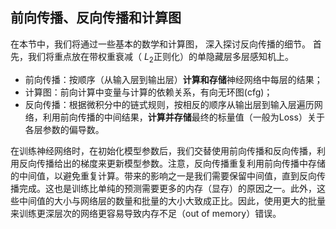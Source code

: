 ## 前向传播、反向传播和计算图

在本节中，我们将通过一些基本的数学和计算图， 深入探讨反向传播的细节。 首先，我们将重点放在带权重衰减（ $L_2$正则化）的单隐藏层多层感知机上。

- 前向传播：按顺序（从输入层到输出层）**计算和存储**神经网络中每层的结果；
- 计算图：前向计算中变量与计算的依赖关系，有向无环图(cfg)；
- 反向传播：根据微积分中的链式规则，按相反的顺序从输出层到输入层遍历网络，利用前向传播的中间结果，**计算并存储**最终的标量值（一般为Loss）关于各层参数的偏导数。

在训练神经网络时，在初始化模型参数后，我们交替使用前向传播和反向传播，利用反向传播给出的梯度来更新模型参数。注意，反向传播重复利用前向传播中存储的中间值，以避免重复计算。带来的影响之一是我们需要保留中间值，直到反向传播完成。这也是训练比单纯的预测需要更多的内存（显存）的原因之一。此外，这些中间值的大小与网络层的数量和批量的大小大致成正比。因此，使用更大的批量来训练更深层次的网络更容易导致内存不足（out of memory）错误。

